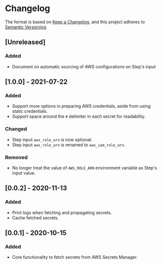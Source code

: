 # Changelog

The format is based on [Keep a Changelog](https://keepachangelog.com/en/1.0.0/), and this project adheres to [Semantic Versioning](https://semver.org/spec/v2.0.0.html).

## [Unreleased]
### Added
- Document on automatic sourcing of AWS configurations on Step's input

## [1.0.0] - 2021-07-22
### Added
- Support more options in preparing AWS credentials, aside from using static credentials.
- Support space around the `#` delimiter in each secret for readability.

### Changed
- Step input `aws_role_arn` is now optional.
- Step input `aws_role_arn` is renamed to `aws_iam_role_arn`.

### Removed
- No longer treat the value of `AWS_ROLE_ARN` environment variable as Step's input value.

## [0.0.2] - 2020-11-13
### Added
- Print logs when fetching and propagating secrets.
- Cache fetched secrets.

## [0.0.1] - 2020-10-15
### Added
- Core functionality to fetch secrets from AWS Secrets Manager.
